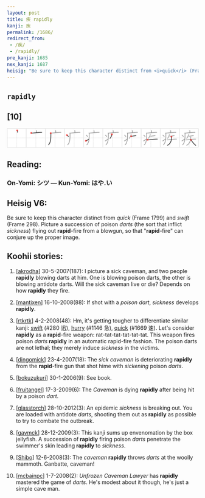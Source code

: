 ```yaml
---
layout: post
title: 疾 rapidly
kanji: 疾
permalink: /1686/
redirect_from:
 - /疾/
 - /rapidly/
pre_kanji: 1685
nex_kanji: 1687
heisig: "Be sure to keep this character distinct from <i>quick</i> (Frame 1799) and <i>swift</i> (Frame 298). Picture a succession of poison <i>darts</i> (the sort that inflict <i>sickness</i>) flying out <b>rapid</b>-fire from a blowgun, so that &quot;<b>rapid</b>-fire&quot; can conjure up the proper image."
---
```


## `rapidly`

## [10]

<div class="stroke"><img src="../images/E796BE.png" /></div>

## Reading:

### On-Yomi: シツ &mdash; Kun-Yomi: はや.い

## Heisig V6:

Be sure to keep this character distinct from <i>quick</i> (Frame 1799) and <i>swift</i> (Frame 298). Picture a succession of poison <i>darts</i> (the sort that inflict <i>sickness</i>) flying out <b>rapid</b>-fire from a blowgun, so that &quot;<b>rapid</b>-fire&quot; can conjure up the proper image.

## Koohii stories:

1) [<a href="http://kanji.koohii.com/profile/akrodha">akrodha</a>] 30-5-2007(187): I picture a sick caveman, and two people<strong> rapidly</strong> blowing darts at him. One is blowing poison darts, the other is blowing antidote darts. Will the sick caveman live or die? Depends on how<strong> rapidly</strong> they fire.

2) [<a href="http://kanji.koohii.com/profile/mantixen">mantixen</a>] 16-10-2008(88): If shot with a <em>poison dart</em>, <em>sickness</em> develops<strong> rapidly</strong>.

3) [<a href="http://kanji.koohii.com/profile/rtkrtk">rtkrtk</a>] 4-2-2008(48): Hm, it&#039;s getting tougher to differentiate similar kanji: <a href="../280">swift</a> (#280 迅), <a href="../1146">hurry</a> (#1146 急), <a href="../1669">quick</a> (#1669 速). Let&#039;s consider<strong> rapidly</strong> as a <strong>rapid</strong>-fire weapon: rat-tat-tat-tat-tat-tat. This weapon fires poison <em>darts</em><strong> rapidly</strong> in an automatic rapid-fire fashion. The poison darts are not lethal; they merely induce <em>sickness</em> in the victims.

4) [<a href="http://kanji.koohii.com/profile/dingomick">dingomick</a>] 23-4-2007(18): The <em>sick caveman</em> is deteriorating <strong>rapidly</strong> from the <strong>rapid</strong>-fire gun that shot hime with <em>sickening</em> poison <em>darts</em>.

5) [<a href="http://kanji.koohii.com/profile/bokuzukuri">bokuzukuri</a>] 30-1-2006(9): See book.

6) [<a href="http://kanji.koohii.com/profile/fruitangel">fruitangel</a>] 17-3-2009(6): The <em>Caveman</em> is dying <strong>rapidly</strong> after being hit by a poison <em>dart</em>.

7) [<a href="http://kanji.koohii.com/profile/glasstorch">glasstorch</a>] 28-10-2012(3): An epidemic <em>sickness</em> is breaking out. You are loaded with antidote <em>darts</em>, shooting them out as<strong> rapidly</strong> as possible to try to combate the outbreak.

8) [<a href="http://kanji.koohii.com/profile/gavmck">gavmck</a>] 28-12-2009(3): This kanji sums up envenomation by the box jellyfish. A succession of<strong> rapidly</strong> firing poison <em>darts</em> penetrate the swimmer&#039;s skin leading<strong> rapidly</strong> to <em>sickness</em>.

9) [<a href="http://kanji.koohii.com/profile/Shibo">Shibo</a>] 12-6-2008(3): The <em>caveman</em><strong> rapidly</strong> throws <em>darts</em> at the woolly mammoth. Ganbatte, caveman!

10) [<a href="http://kanji.koohii.com/profile/mcbainpc">mcbainpc</a>] 1-7-2008(2): <em>Unfrozen Caveman Lawyer</em> has<strong> rapidly</strong> mastered the game of <em>darts</em>. He&#039;s modest about it though, he&#039;s just a simple cave man.
